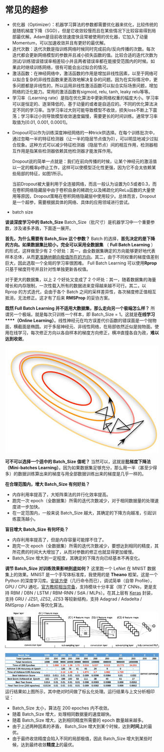 # 常见的超参

- 优化器（Optimizer）：机器学习算法的参数都需要优化器来优化，比较传统的是随机梯度下降（SGD），但是它收敛较慢而且在某些情况下比较容易得到局部最优解。Adam是目前收敛速度快且常被使用的优化器，它加入了动量Momentum，可以加速收敛并且有更好的最优解。
- 迭代次数：迭代次数是指训练网络时候同时完成前向/反向传播的次数。每次迭代都会更新网络模型的参数并且减小损失函数的值。比较合适的迭代次数为测试/训练错误错误率相差较小并且两者错误率都在能接受范围内的时候。如果此时继续训练网络，很有可能会出过拟合的情况。
- 激活函数：在神经网络中，激活函数的作用是增加非线性因素，以至于网络可以拟合复杂的非线性函数来更高效地解决复杂的问题。因为在实际情况中，更多问题都是非线性的，所以运用非线性激活函数可以拟合实际场景问题，增加网络的泛化能力。常用的激活函数有sigmoid, relu, tanh, leaky relu等等。
- 学习率（Learning rate）是指在优化算法中更新网络权重的幅度大小。学习率可以是恒定的、逐渐降低的，基于动量的或者是自适应的。不同的优化算法决定不同的学习率。当学习率过大则可能导致模型不收敛，损失loss不断上下震荡；学习率过小则导致模型收敛速度偏慢，需要更长的时间训练。通常学习率取值为[0.01, 0.001, 0.0001]。

* Dropout可以作为训练深度神经网络的一种trick供选择。在每个训练批次中，通过忽略一半的特征检测器（让一半的隐层节点值为0），可以明显地减少过拟合现象。这种方式可以减少特征检测器（隐层节点）间的相互作用，检测器相互作用是指某些检测器依赖其他检测器才能发挥作用。

  Dropout说的简单一点就是：我们在前向传播的时候，让某个神经元的激活值以一定的概率p停止工作，这样可以使模型泛化性更强，因为它不会太依赖某些局部的特征，如图1所示。

  当前Dropout被大量利用于全连接网络，而且一般认为设置为0.5或者0.3，而在卷积网络隐藏层中由于卷积自身的稀疏化以及稀疏化的ReLu函数的大量使用等原因，Dropout策略在卷积网络隐藏层中使用较少。总体而言，Dropout是一个超参，需要根据具体的网络、具体的应用领域进行尝试。

* batch size

**谈谈深度学习中的 Batch_Size**
Batch_Size（批尺寸）是机器学习中一个重要参数，涉及诸多矛盾，下面逐一展开。

**首先，为什么需要有 Batch_Size 这个参数？**
Batch 的选择，**首先决定的是下降的方向。**如果数据集比较小，完全可以采用**全数据集** （ **Full Batch Learning** ）的形式，这样做至少有 2 个好处：其一，由全数据集确定的方向能够更好地代表样本总体，从而[更准确地朝向极值所在的方向](http://www.zhihu.com/question/37129350/answer/70964527#)。其二，由于不同权重的梯度值差别巨大，因此选取一个全局的学习率很困难。 Full Batch Learning 可以使用**Rprop** 只基于梯度符号并且针对性单独更新各权值。

对于更大的数据集，以上 2 个好处又变成了 2 个坏处：其一，随着数据集的海量增长和内存限制，一次性载入所有的数据进来变得越来越不可行。其二，以 Rprop 的方式迭代，会由于各个 Batch 之间的采样差异性，各次梯度修正值相互抵消，无法修正。这才有了后来 **RMSProp** 的妥协方案。

**既然 Full Batch Learning 并不适用大数据集，那么走向另一个极端怎么样？**
所谓另一个极端，就是每次只训练一个样本，即 Batch_Size = 1。这就是**在线学习****（Online Learning）**。线性神经元在均方误差代价函数的错误面是一个抛物面，横截面是椭圆。对于多层神经元、非线性网络，在局部依然近似是抛物面。使用在线学习，每次修正方向以各自样本的梯度方向修正，横冲直撞各自为政，**难以达到收敛**。



![](常见的超参.assets/难以收敛.jpg)



**可不可以选择一个适中的 Batch_Size 值呢？**
当然可以，这就是**批梯度下降法（Mini-batches Learning）**。因为如果数据集足够充分，那么用一半（甚至少得多）的数据训练算出来的梯度与用全部数据训练出来的梯度是几乎一样的。

**在合理范围内，增大 Batch_Size 有何好处？**

- 内存利用率提高了，大矩阵乘法的并行化效率提高。
- 跑完一次 epoch（全数据集）所需的迭代次数减少，对于相同数据量的处理速度进一步加快。
- 在一定范围内，一般来说 Batch_Size 越大，其确定的下降方向越准，引起训练震荡越小。


**盲目增大 Batch_Size 有何坏处？**

- 内存利用率提高了，但是内存容量可能撑不住了。
- 跑完一次 epoch（全数据集）所需的迭代次数减少，要想达到相同的精度，其所花费的时间大大增加了，从而对参数的修正也就显得更加缓慢。
- Batch_Size 增大到一定程度，其确定的下降方向已经基本不再变化。



**调节 Batch_Size 对训练效果影响到底如何？**
这里跑一个 LeNet 在 MNIST 数据集上的效果。MNIST 是一个手写体标准库，我使用的是 **Theano** 框架。这是一个 Python 的深度学习库。[安装方便](https://link.zhihu.com/?target=http%3A//deeplearning.net/software/theano/install.html%23install)（几行命令而已），调试简单（自带 Profile），GPU / CPU 通吃，[官方教程相当完备](https://link.zhihu.com/?target=http%3A//deeplearning.net/tutorial/contents.html)，支持模块十分丰富（除了 CNNs，更是支持 RBM / DBN / LSTM / RBM-RNN / SdA / MLPs）。在其上层有 [Keras](https://link.zhihu.com/?target=http%3A//keras.io/) 封装，支持 GRU / JZS1, JZS2, JZS3 等较新结构，支持 Adagrad / Adadelta / RMSprop / Adam 等优化算法。

![batch影响1](常见的超参.assets/batch影响1.png)



![batch影响2](常见的超参.assets/batch影响2.jpg)
运行结果如上图所示，其中绝对时间做了标幺化处理。运行结果与上文分析相印证：

- Batch_Size 太小，算法在 200 epoches 内不收敛。
- 随着 Batch_Size 增大，处理相同数据量的速度越快。
- 随着 Batch_Size 增大，达到相同精度所需要的 epoch 数量越来越多。
- 由于上述两种因素的矛盾， Batch_Size 增大到某个时候，达到**时间上**的最优。
- 由于最终收敛精度会陷入不同的局部极值，因此 Batch_Size 增大到某些时候，达到最终收敛**精度上**的最优。